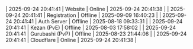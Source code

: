 | 2025-09-24 20:41:41 | Website | Online | 2025-09-24 20:41:38 |
| 2025-09-24 20:41:41 | Registration | Offline | 2025-09-09 16:40:23 |
| 2025-09-24 20:41:41 | Auth Server | Offline | 2025-08-18 09:33:31 |
| 2025-09-24 20:41:41 | Kezan (PvE) | Offline | 2025-08-03 17:58:02 |
| 2025-09-24 20:41:41 | Gurubashi (PvP) | Offline | 2025-08-23 21:44:06 |
| 2025-09-24 20:41:41 | Cloudflare | Online | 2025-09-24 20:41:38 |
